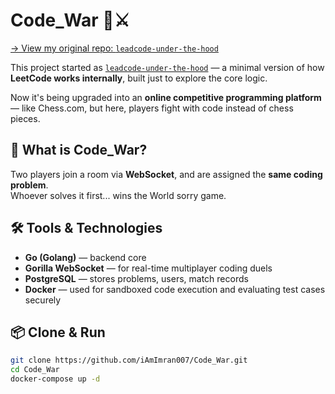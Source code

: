 # Code_War 🧠⚔️

[→ View my original repo: `leadcode-under-the-hood`](https://github.com/iAmImran007/leadcode-under-the-hood)

This project started as [`leadcode-under-the-hood`](https://github.com/iAmImran007/leadcode-under-the-hood) — a minimal version of how **LeetCode works internally**, built just to explore the core logic.

Now it's being upgraded into an **online competitive programming platform** — like Chess.com, but here, players fight with code instead of chess pieces.

## 🚀 What is Code_War?

Two players join a room via **WebSocket**, and are assigned the **same coding problem**.  
Whoever solves it first... wins the World sorry game.


## 🛠 Tools & Technologies

- **Go (Golang)** — backend core
- **Gorilla WebSocket** — for real-time multiplayer coding duels
- **PostgreSQL** — stores problems, users, match records
- **Docker** — used for sandboxed code execution and evaluating test cases securely

## 📦 Clone & Run

```bash
git clone https://github.com/iAmImran007/Code_War.git
cd Code_War
docker-compose up -d

